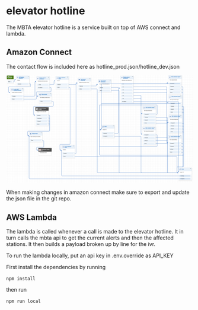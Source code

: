 # elevator hotline

The MBTA elevator hotline is a service built on top of AWS connect and lambda.

## Amazon Connect

The contact flow is included here as hotline_prod.json/hotline_dev.json

<img src="/hotline_dev.png" alt="Hotline IVR"/>

When making changes in amazon connect make sure to export and update the json
file in the git repo.

## AWS Lambda

The lambda is called whenever a call is made to the elevator hotline. It in turn
calls the mbta api to get the current alerts and then the affected stations. It
then builds a payload broken up by line for the ivr.

To run the lambda locally, put an api key in .env.override as API_KEY

First install the dependencies by running

```
npm install
```

then run

```
npm run local
```
